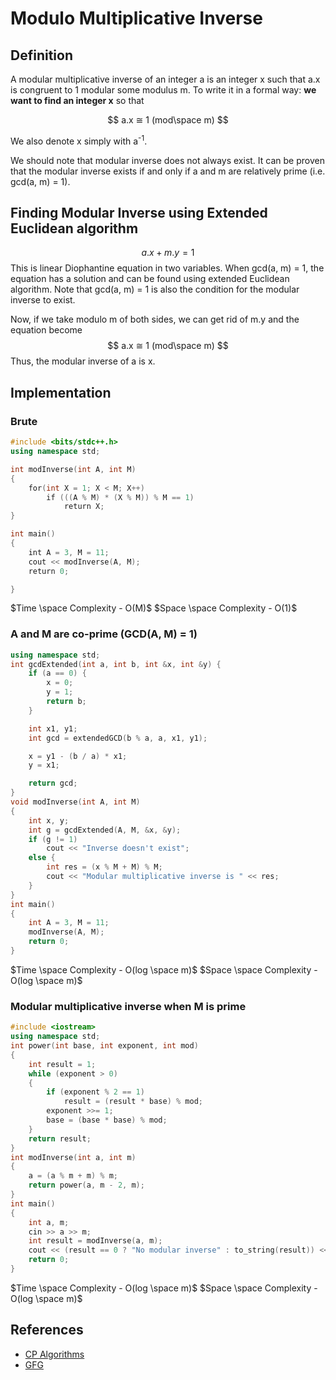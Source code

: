 # Modulo Multiplicative Inverse

## Definition

A modular multiplicative inverse of an integer a is an integer x such that a.x is congruent to 1 modular some modulus m. To write it in a formal way: **we want to find an integer x** so that

$$
a.x ≅ 1 (mod\space m)
$$

We also denote x simply with a<sup>-1</sup>.

We should note that modular inverse does not always exist. It can be proven that the modular inverse exists if and only if a and m are relatively prime (i.e. gcd(a, m) = 1).

## Finding Modular Inverse using Extended Euclidean algorithm

$$
a.x + m.y = 1
$$
This is linear Diophantine equation in two variables. When gcd(a, m)  = 1, the equation has a solution and can be found using extended Euclidean algorithm. Note that gcd(a, m) = 1 is also the condition for the modular inverse to exist.

Now, if we take modulo m of both sides, we can get rid of m.y and the equation become
$$
a.x ≅ 1 (mod\space m)
$$
Thus, the modular inverse of a is x.

## Implementation

### Brute

```cpp
#include <bits/stdc++.h>
using namespace std;

int modInverse(int A, int M)
{
    for(int X = 1; X < M; X++)
        if (((A % M) * (X % M)) % M == 1)
            return X;
}

int main()
{
    int A = 3, M = 11;
    cout << modInverse(A, M);
    return 0;

}
```

$Time \space Complexity - O(M)$
$Space \space Complexity - O(1)$

### A and M are co-prime (GCD(A, M) = 1)

```cpp
using namespace std;
int gcdExtended(int a, int b, int &x, int &y) {
    if (a == 0) {
        x = 0;
        y = 1;
        return b;
    }

    int x1, y1;
    int gcd = extendedGCD(b % a, a, x1, y1);

    x = y1 - (b / a) * x1;
    y = x1;

    return gcd;
}
void modInverse(int A, int M)
{
    int x, y;
    int g = gcdExtended(A, M, &x, &y);
    if (g != 1)
        cout << "Inverse doesn't exist";
    else {
        int res = (x % M + M) % M;
        cout << "Modular multiplicative inverse is " << res;
    }
}
int main()
{
    int A = 3, M = 11;
    modInverse(A, M);
    return 0;
}
```

$Time \space Complexity - O(log \space m)$
$Space \space Complexity - O(log \space m)$

### Modular multiplicative inverse when M is prime

```cpp
#include <iostream> 
using namespace std; 
int power(int base, int exponent, int mod) 
{ 
    int result = 1; 
    while (exponent > 0) 
    { 
        if (exponent % 2 == 1) 
            result = (result * base) % mod; 
        exponent >>= 1; 
        base = (base * base) % mod; 
    } 
    return result; 
} 
int modInverse(int a, int m) 
{ 
    a = (a % m + m) % m; 
    return power(a, m - 2, m); 
} 
int main() 
{ 
    int a, m; 
    cin >> a >> m; 
    int result = modInverse(a, m); 
    cout << (result == 0 ? "No modular inverse" : to_string(result)) << endl; 
    return 0; 
}
```

$Time \space Complexity - O(log \space m)$
$Space \space Complexity - O(log \space m)$

## References

- [CP Algorithms](https://cp-algorithms.com/algebra/module-inverse.html)
- [GFG](https://www.geeksforgeeks.org/multiplicative-inverse-under-modulo-m/)
